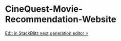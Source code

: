 # CineQuest-Movie-Recommendation-Website

[Edit in StackBlitz next generation editor ⚡️](https://stackblitz.com/~/github.com/vijayasimhachowdary/CineQuest-Movie-Recommendation-Website)
